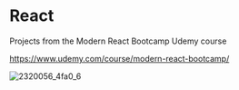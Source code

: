 # React
Projects from the Modern React Bootcamp Udemy course

https://www.udemy.com/course/modern-react-bootcamp/

![2320056_4fa0_6](https://user-images.githubusercontent.com/59144499/124520455-2d5e3d00-ddb2-11eb-9526-17ed4628e0b2.jpg)
